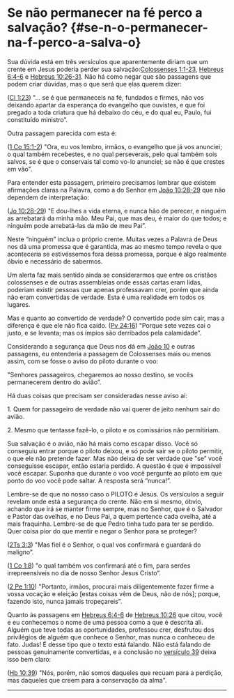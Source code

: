 # Se não permanecer na fé perco a salvação? {#se-n-o-permanecer-na-f-perco-a-salva-o}

Sua dúvida está em três versículos que aparentemente diriam que um crente em Jesus poderia perder sua salvação:[Colossenses 1:1-23](http://bibliaonline.com.br/acf/cl/1/1-23), [Hebreus 6:4-6](http://bibliaonline.com.br/acf/hb/6/4-6) e [Hebreus 10:26-31](http://bibliaonline.com.br/acf/hb/10/26-31). Não há como negar que são passagens que podem criar dúvidas, mas o que será que elas querem dizer:

([Cl 1:23](http://bibliaonline.com.br/acf/cl/1/23)) &quot;... se é que permaneceis na fé, fundados e firmes, não vos deixando apartar da esperança do evangelho que ouvistes, e que foi pregado a toda criatura que há debaixo do céu, e do qual eu, Paulo, fui constituído ministro”.

Outra passagem parecida com esta é:

([1 Co 15:1-2](http://bibliaonline.com.br/acf/1co/15/1-2)) &quot;Ora, eu vos lembro, irmãos, o evangelho que já vos anunciei; o qual também recebestes, e no qual perseverais, pelo qual também sois salvos, se é que o conservais tal como vo-lo anunciei; se não é que crestes em vão&quot;.

Para entender esta passagem, primeiro precisamos lembrar que existem afirmações claras na Palavra, como a do Senhor em [João 10:28-29](http://bibliaonline.com.br/acf/jo/10/28-29) que não dependem de interpretação:

([Jo 10:28-29](http://bibliaonline.com.br/acf/jo/10/28-29)) &quot;E dou-lhes a vida eterna, e nunca hão de perecer, e ninguém as arrebatará da minha mão. Meu Pai, que mas deu, é maior do que todos; e ninguém pode arrebatá-las da mão de meu Pai”.

Neste “ninguém” inclua o próprio crente. Muitas vezes a Palavra de Deus nos dá uma promessa que é garantida, mas ao mesmo tempo revela o que aconteceria se estivéssemos fora dessa promessa, porque é algo realmente óbvio e necessário de sabermos.

Um alerta faz mais sentido ainda se considerarmos que entre os cristãos colossenses e de outras assembleias onde essas cartas eram lidas, poderiam existir pessoas que apenas professavam crer, porém que ainda não eram convertidas de verdade. Esta é uma realidade em todos os lugares.

Mas e quanto ao convertido de verdade? O convertido pode sim cair, mas a diferença é que ele não fica caído. ([Pv 24:16](http://bibliaonline.com.br/acf/pv/24/16)) &quot;Porque sete vezes cai o justo, e se levanta; mas os ímpios são derribados pela calamidade”.

Considerando a segurança que Deus nos dá em [João 10](http://bibliaonline.com.br/acf/jo/10) e outras passagens, eu entenderia a passagem de Colossenses mais ou menos assim, com se fosse o aviso do piloto durante o voo:

&quot;Senhores passageiros, chegaremos ao nosso destino, se vocês permanecerem dentro do avião”.

Há duas coisas que precisam ser consideradas nesse aviso aí:

​1\. Quem for passageiro de verdade não vai querer de jeito nenhum sair do avião.

​2\. Mesmo que tentasse fazê-lo, o piloto e os comissários não permitiriam.

Sua salvação é o avião, não há mais como escapar disso. Você só conseguiu entrar porque o piloto deixou, e só pode sair se o piloto permitir, o que ele não pretende fazer. Mas não deixa de ser verdade que &quot;se” você conseguisse escapar, então estaria perdido. A questão é que é impossível você escapar. Suponha que durante o voo você pergunte ao piloto em que ponto do voo você pode saltar. A resposta será “nunca!”.

Lembre-se de que no nosso caso o PILOTO é Jesus. Os versículos a seguir revelam onde está a segurança do crente. Não em si mesmo, óbvio, achando que irá se manter firme sempre, mas no Senhor, que é o Salvador e Pastor das ovelhas, e no Deus Pai, a quem pertence cada ovelha, até a mais fraquinha. Lembre-se de que Pedro tinha tudo para ter se perdido. Quer coisa pior do que mentir e negar o Senhor para se proteger?

([2Ts 3:3](http://bibliaonline.com.br/acf/2ts/3/3)) &quot;Mas fiel é o Senhor, o qual vos confirmará e guardará do maligno”.

([1 Co 1:8](http://bibliaonline.com.br/acf/1co/1/8)) &quot;o qual também vos confirmará até o fim, para serdes irrepreensíveis no dia de nosso Senhor Jesus Cristo”.

([2 Pe 1:10](http://bibliaonline.com.br/acf/2pe/1/10)) &quot;Portanto, irmãos, procurai mais diligentemente fazer firme a vossa vocação e eleição [estas coisas vêm de Deus, não de nós]; porque, fazendo isto, nunca jamais tropeçareis”.

Quanto às passagens em [Hebreus 6:4-6](http://bibliaonline.com.br/acf/hb/6/4-6) de [Hebreus 10:26](http://bibliaonline.com.br/acf/hb/10/26) que citou, você e eu conhecemos o nome de uma pessoa como a que é descrita ali. Alguém que teve todas as oportunidades, professou crer, desfrutou dos privilégios de alguém que conhece o Senhor, mas nunca o conheceu de fato. Judas! É desse tipo que o texto está falando. Não está falando de pessoas genuinamente convertidas, e a conclusão no [versículo 39](http://bibliaonline.com.br/acf/hb/10/39) deixa isso bem claro:

([Hb 10:39](http://bibliaonline.com.br/acf/hb/10/39)) &quot;Nós, porém, não somos daqueles que recuam para a perdição, mas daqueles que creem para a conservação da alma&quot;.

*****
